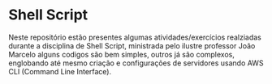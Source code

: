 # Shell Script 
Neste repositório estão presentes algumas atividades/exercícios realziadas durante a disciplina de Shell Script, ministrada pelo ilustre professor João Marcelo alguns codigos são bem simples, outros já são complexos, englobando até mesmo criação e configurações de servidores usando AWS CLI (Command Line Interface). 